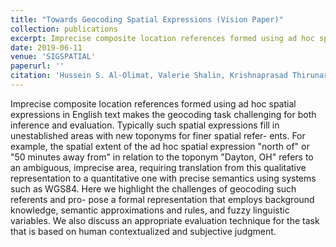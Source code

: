 ```yaml
---
title: "Towards Geocoding Spatial Expressions (Vision Paper)"
collection: publications
excerpt: Imprecise composite location references formed using ad hoc spatial expressions in English text makes the geocoding task challenging for both inference and evaluation. Typically such spatial expressions fill in unestablished areas with new toponyms for finer spatial refer- ents. For example, the spatial extent of the ad hoc spatial expression "north of" or "50 minutes away from" in relation to the toponym "Dayton, OH" refers to an ambiguous, imprecise area, requiring translation from this qualitative representation to a quantitative one with precise semantics using systems such as WGS84. Here we highlight the challenges of geocoding such referents and pro- pose a formal representation that employs background knowledge, semantic approximations and rules, and fuzzy linguistic variables. We also discuss an appropriate evaluation technique for the task that is based on human contextualized and subjective judgment.
date: 2019-06-11
venue: 'SIGSPATIAL'
paperurl: ''
citation: 'Hussein S. Al-Olimat, Valerie Shalin, Krishnaprasad Thirunarayan, Joy Prakash Sain. Towards Geocoding Spatial Expressions. In SIGSPATIAL, 2019'
---
```


Imprecise composite location references formed using ad hoc spatial expressions in English text makes the geocoding task challenging for both inference and evaluation. Typically such spatial expressions fill in unestablished areas with new toponyms for finer spatial refer- ents. For example, the spatial extent of the ad hoc spatial expression "north of" or "50 minutes away from" in relation to the toponym "Dayton, OH" refers to an ambiguous, imprecise area, requiring translation from this qualitative representation to a quantitative one with precise semantics using systems such as WGS84. Here we highlight the challenges of geocoding such referents and pro- pose a formal representation that employs background knowledge, semantic approximations and rules, and fuzzy linguistic variables. We also discuss an appropriate evaluation technique for the task that is based on human contextualized and subjective judgment.
